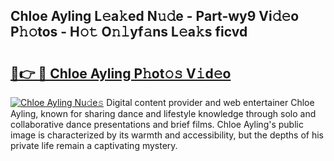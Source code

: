 ## Chloe Ayling L𝚎a𝚔ed N𝚞𝚍e - Part-wy9 Vi𝚍𝚎o P𝚑𝚘tos - H𝚘𝚝 O𝚗𝚕yf𝚊ns L𝚎a𝚔s ficvd

# <h2><a href="http://kf6cvp.oniu.top/?m=Chloe+Ayling">🔗👉 🔴 Chloe Ayling P𝚑ot𝚘𝚜 V𝚒d𝚎o</a></h2>

[![Chloe Ayling Nu𝚍e𝚜](https://i.imgur.com/0qMVB7G.gif)](http://kf6cvp.oniu.top/?m=Chloe+Ayling)
Digital content provider and web entertainer Chloe Ayling, known for sharing dance and lifestyle knowledge through solo and collaborative dance presentations and brief films. Chloe Ayling's public image is characterized by its warmth and accessibility, but the depths of his private life remain a captivating mystery.  

